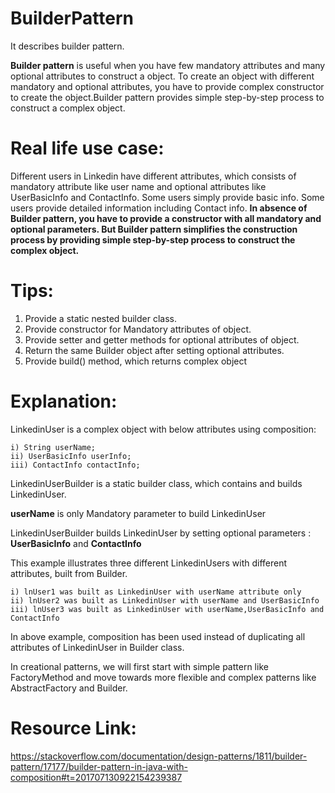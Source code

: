 # BuilderPattern
It describes builder pattern.

**Builder pattern** is useful when you have few mandatory attributes and many optional attributes to construct a object. To create an object with different mandatory and optional attributes, you have to provide complex constructor to create the object.Builder pattern provides simple step-by-step process to construct a complex object.

# Real life use case:

Different users in Linkedin have different attributes, which consists of mandatory attribute like user name and optional attributes like UserBasicInfo and ContactInfo. Some users simply provide basic info. Some users provide detailed information including Contact info. **In absence of Builder pattern, you have to provide a constructor with all mandatory and optional parameters. But Builder pattern simplifies the construction process by providing simple step-by-step process to construct the complex object.**

# Tips:

1. Provide a static nested builder class.
2. Provide constructor for Mandatory attributes of object.
3. Provide setter and getter methods for optional attributes of object.
4. Return the same Builder object after setting optional attributes.
5. Provide build() method, which returns complex object


# Explanation:

LinkedinUser is a complex object with below attributes using composition:

    i) String userName;
    ii) UserBasicInfo userInfo;
    iii) ContactInfo contactInfo;


LinkedinUserBuilder is a static builder class, which contains and builds LinkedinUser.

**userName** is only Mandatory parameter to build LinkedinUser

LinkedinUserBuilder builds LinkedinUser by setting optional parameters : **UserBasicInfo** and  **ContactInfo**

This example illustrates three different LinkedinUsers with different attributes, built from Builder.


    i) lnUser1 was built as LinkedinUser with userName attribute only
    ii) lnUser2 was built as LinkedinUser with userName and UserBasicInfo
    iii) lnUser3 was built as LinkedinUser with userName,UserBasicInfo and ContactInfo

In above example, composition has been used instead of duplicating all attributes of LinkedinUser in Builder class.

In creational patterns, we will first start with simple pattern like FactoryMethod and move towards more flexible and complex patterns like AbstractFactory and Builder.

# Resource Link:
https://stackoverflow.com/documentation/design-patterns/1811/builder-pattern/17177/builder-pattern-in-java-with-composition#t=201707130922154239387
